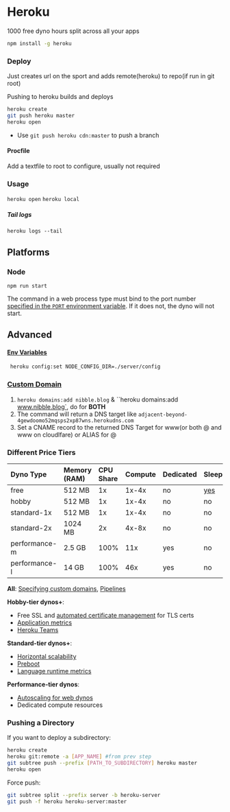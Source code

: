 # Heroku

1000 free dyno hours split across all your apps

```bash
npm install -g heroku
```

### Deploy

Just creates url on the sport and adds remote(heroku) to repo(if run in git root)

Pushing to heroku builds and deploys

```bash
heroku create
git push heroku master 
heroku open
```

- Use `git push heroku cdn:master` to push a branch

#### Procfile

Add a textfile to root to configure, usually not required

### Usage

`heroku open`
`heroku local` 

##### Tail logs

`heroku logs --tail`

## Platforms

### Node

`npm run start`

The command in a web process type must bind to the port number [specified in the `PORT` environment variable](https://devcenter.heroku.com/articles/dynos#local-environment-variables). If it does not, the dyno will not start.

## Advanced

#### [Env Variables](https://devcenter.heroku.com/articles/config-vars)

```bash
 heroku config:set NODE_CONFIG_DIR=./server/config
```

### [Custom Domain](https://devcenter.heroku.com/articles/custom-domains)

1. `heroku domains:add nibble.blog` & ``heroku domains:add www.nibble.blog`, do for **BOTH**
2. The command will return a DNS target like `adjacent-beyond-4gewdoomo52mqsps2xp87wns.herokudns.com`
3. Set a CNAME record to the returned DNS Target for www(or both @ and www on cloudlfare) or ALIAS for @

### Different Price Tiers

| Dyno Type     | Memory (RAM) | CPU Share | Compute | Dedicated | Sleeps                                                       |
| :------------ | :----------- | :-------- | :------ | :-------- | :----------------------------------------------------------- |
| free          | 512 MB       | 1x        | 1x-4x   | no        | [yes](https://devcenter.heroku.com/articles/free-dyno-hours#dyno-sleeping) |
| hobby         | 512 MB       | 1x        | 1x-4x   | no        | no                                                           |
| standard-1x   | 512 MB       | 1x        | 1x-4x   | no        | no                                                           |
| standard-2x   | 1024 MB      | 2x        | 4x-8x   | no        | no                                                           |
| performance-m | 2.5 GB       | 100%      | 11x     | yes       | no                                                           |
| performance-l | 14 GB        | 100%      | 46x     | yes       | no                                                           |

**All**: [Specifying custom domains](https://devcenter.heroku.com/articles/custom-domains), [Pipelines](https://devcenter.heroku.com/articles/pipelines)

**Hobby-tier dynos+**:

- Free SSL and [automated certificate management](https://devcenter.heroku.com/articles/automated-certificate-management) for TLS certs
- [Application metrics](https://devcenter.heroku.com/articles/metrics)
- [Heroku Teams](https://devcenter.heroku.com/articles/heroku-teams)

**Standard-tier dynos+**:

- [Horizontal scalability](https://devcenter.heroku.com/articles/scaling)
- [Preboot](https://devcenter.heroku.com/articles/preboot)
- [Language runtime metrics](https://devcenter.heroku.com/articles/language-runtime-metrics)

**Performance-tier dynos**:

- [Autoscaling for web dynos](https://devcenter.heroku.com/articles/scaling#autoscaling)
- Dedicated compute resources

### Pushing a Directory

If you want to deploy a subdirectory: 

```bash
heroku create
heroku git:remote -a [APP_NAME] #from prev step
git subtree push --prefix [PATH_TO_SUBDIRECTORY] heroku master
heroku open
```

Force push: 

```bash
git subtree split --prefix server -b heroku-server
git push -f heroku heroku-server:master
```

